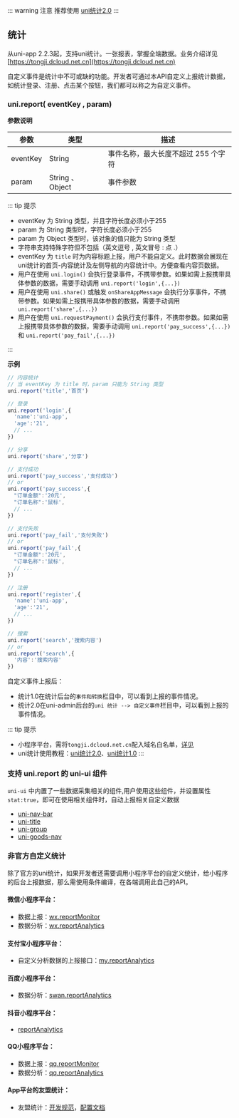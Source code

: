 ::: warning 注意 
推荐使用 [uni统计2.0](https://uniapp.dcloud.io/uni-stat-v2.html)
:::
## 统计

从uni-app 2.2.3起，支持uni统计。一张报表，掌握全端数据。业务介绍详见[https://tongji.dcloud.net.cn](https://tongji.dcloud.net.cn)

自定义事件是统计中不可或缺的功能。开发者可通过本API自定义上报统计数据，如统计登录、注册、点击某个按钮，我们都可以称之为自定义事件。

### uni.report( eventKey , param)

**参数说明**

|参数|类型|描述|
|---|---|---|
|eventKey|String|事件名称，最大长度不超过 255 个字符|
|param|String 、 Object	|事件参数|

::: tip 提示
- eventKey 为 String 类型，并且字符长度必须小于255 
- param 为 String 类型时，字符长度必须小于255 
- param 为 Object 类型时，该对象的值只能为 String 类型 
- 字符串支持特殊字符但不包括（英文逗号 , 英文冒号 : 点 .）
- eventKey 为 `title` 时为内容标题上报，用户不能自定义。此时数据会展现在uni统计的首页-内容统计及左侧导航的内容统计中。方便查看内容页数据。
- 用户在使用 `uni.login()` 会执行登录事件，不携带参数。如果如需上报携带具体参数的数据，需要手动调用 `uni.report('login',{...})`
- 用户在使用 `uni.share()` 或触发 `onShareAppMessage` 会执行分享事件，不携带参数。如果如需上报携带具体参数的数据，需要手动调用 `uni.report('share',{...})`
- 用户在使用 `uni.requestPayment()` 会执行支付事件，不携带参数。如果如需上报携带具体参数的数据，需要手动调用 `uni.report('pay_success',{...})` 和 `uni.report('pay_fail',{...})`

:::

**示例**

```javascript
// 内容统计
// 当 eventKey 为 title 时，param 只能为 String 类型
uni.report('title','首页')

// 登录
uni.report('login',{
  'name':'uni-app',
  'age':'21',
  // ...
})

// 分享
uni.report('share','分享')

// 支付成功
uni.report('pay_success','支付成功')
// or
uni.report('pay_success',{
  "订单金额":'20元',
  "订单名称":'鼠标',
  // ...
})

// 支付失败
uni.report('pay_fail','支付失败')
// or
uni.report('pay_fail',{
  "订单金额":'20元',
  "订单名称":'鼠标',
  // ...
})

// 注册
uni.report('register',{
  'name':'uni-app',
  'age':'21',
  // ...
})

// 搜索
uni.report('search','搜索内容')
// or
uni.report('search',{
  '内容':'搜索内容'
})

```

自定义事件上报后：
- 统计1.0在统计后台的`事件和转换`栏目中，可以看到上报的事件情况。
- 统计2.0在uni-admin后台的`uni 统计 --> 自定义事件`栏目中，可以看到上报的事件情况。

::: tip 提示
- 小程序平台，需将`tongji.dcloud.net.cn`配入域名白名单，[详见](https://ask.dcloud.net.cn/article/36298)
- uni统计使用教程：[uni统计2.0](https://uniapp.dcloud.io/uni-stat-v2.html)、[uni统计1.0](https://uniapp.dcloud.io/uni-stat-v1.html)
:::

### 支持 uni.report 的 uni-ui 组件
`uni-ui` 中内置了一些数据采集相关的组件,用户使用这些组件，并设置属性 `stat:true`，即可在使用相关组件时，自动上报相关自定义数据 

- [uni-nav-bar](https://ext.dcloud.net.cn/plugin?name=uni-nav-bar)
- [uni-title](https://ext.dcloud.net.cn/plugin?name=uni-title)
- [uni-group](https://ext.dcloud.net.cn/plugin?name=uni-group)
- [uni-goods-nav](https://ext.dcloud.net.cn/plugin?name=uni-goods-nav)

### 非官方自定义统计
除了官方的uni统计，如果开发者还需要调用小程序平台的自定义统计，给小程序的后台上报数据，那么需使用条件编译，在各端调用此自己的API。

#### 微信小程序平台：
- 数据上报：[wx.reportMonitor](https://developers.weixin.qq.com/minigame/dev/api/data-analysis/wx.reportMonitor.html)
- 数据分析：[wx.reportAnalytics](https://developers.weixin.qq.com/miniprogram/dev/api/data-analysis/wx.reportAnalytics.html)

#### 支付宝小程序平台：
- 自定义分析数据的上报接口：[my.reportAnalytics](https://docs.alipay.com/mini/api/report)

#### 百度小程序平台：
- 数据分析：[swan.reportAnalytics](https://smartprogram.baidu.com/docs/develop/api/data/#swan-reportAnalytics/)

#### 抖音小程序平台：
- [reportAnalytics](https://developer.open-douyin.com/docs/resource/zh-CN/mini-game/develop/open-capacity/data-analysis/tt-report-analytics/)

#### QQ小程序平台：
- 数据上报：[qq.reportMonitor](https://q.qq.com/wiki/develop/miniprogram/API/open_port/port_dataup.html)
- 数据分析：[qq.reportAnalytics](https://q.qq.com/wiki/develop/miniprogram/API/open_port/port_dataanalysis.html#qq-reportanalytics)

#### App平台的友盟统计：
- 友盟统计：[开发规范](http://www.html5plus.org/doc/zh_cn/statistic.html)，[配置文档](https://ask.dcloud.net.cn/article/74)
